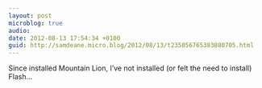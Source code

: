 ```yaml
---
layout: post
microblog: true
audio: 
date: 2012-08-13 17:54:34 +0100
guid: http://samdeane.micro.blog/2012/08/13/t235056765383880705.html
---
```

Since installed Mountain Lion, I’ve not installed (or felt the need to install) Flash...
